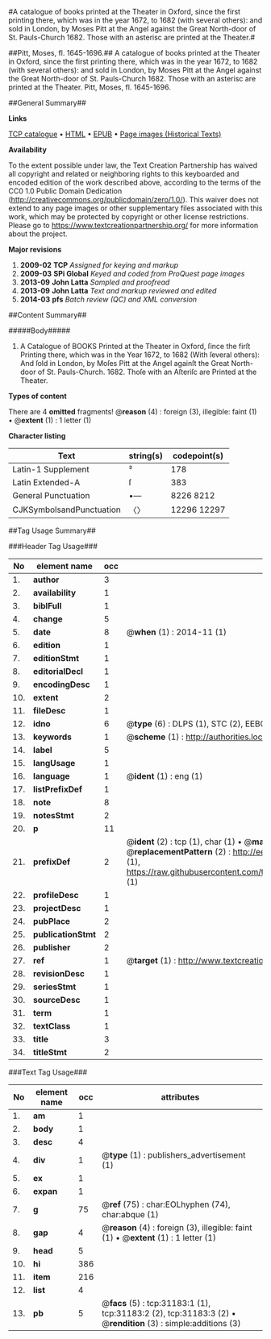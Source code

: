 #A catalogue of books printed at the Theater in Oxford, since the first printing there, which was in the year 1672, to 1682 (with several others): and sold in London, by Moses Pitt at the Angel against the Great North-door of St. Pauls-Church 1682. Those with an asterisc are printed at the Theater.#

##Pitt, Moses, fl. 1645-1696.##
A catalogue of books printed at the Theater in Oxford, since the first printing there, which was in the year 1672, to 1682 (with several others): and sold in London, by Moses Pitt at the Angel against the Great North-door of St. Pauls-Church 1682. Those with an asterisc are printed at the Theater.
Pitt, Moses, fl. 1645-1696.

##General Summary##

**Links**

[TCP catalogue](http://www.ota.ox.ac.uk/tcp/)  • 
[HTML](http://tei.it.ox.ac.uk/tcp/Texts-HTML/free/A53/A53784.html)  • 
[EPUB](http://tei.it.ox.ac.uk/tcp/Texts-EPUB/free/A53/A53784.epub) • 
[Page images (Historical Texts)](https://historicaltexts.jisc.ac.uk/eebo-99826777e)

**Availability**

To the extent possible under law, the Text Creation Partnership has waived all copyright and related or neighboring rights to this keyboarded and encoded edition of the work described above, according to the terms of the CC0 1.0 Public Domain Dedication (http://creativecommons.org/publicdomain/zero/1.0/). This waiver does not extend to any page images or other supplementary files associated with this work, which may be protected by copyright or other license restrictions. Please go to https://www.textcreationpartnership.org/ for more information about the project.

**Major revisions**

1. __2009-02__ __TCP__ *Assigned for keying and markup*
1. __2009-03__ __SPi Global__ *Keyed and coded from ProQuest page images*
1. __2013-09__ __John Latta__ *Sampled and proofread*
1. __2013-09__ __John Latta__ *Text and markup reviewed and edited*
1. __2014-03__ __pfs__ *Batch review (QC) and XML conversion*

##Content Summary##

#####Body#####

1. A Catalogue of BOOKS Printed at the Theater in Oxford, ſince the firſt Printing there, which was in the Year 1672, to 1682 (With ſeveral others): And ſold in London, by Moſes Pitt at the Angel againſt the Great North-door of St. Pauls-Church. 1682. Thoſe with an Aſteriſc are Printed at the Theater.

**Types of content**


There are 4 **omitted** fragments! 
 @__reason__ (4) : foreign (3), illegible: faint (1)  •  @__extent__ (1) : 1 letter (1)

**Character listing**


|Text|string(s)|codepoint(s)|
|---|---|---|
|Latin-1 Supplement|²|178|
|Latin Extended-A|ſ|383|
|General Punctuation|•—|8226 8212|
|CJKSymbolsandPunctuation|〈〉|12296 12297|

##Tag Usage Summary##

###Header Tag Usage###

|No|element name|occ|attributes|
|---|---|---|---|
|1.|__author__|3||
|2.|__availability__|1||
|3.|__biblFull__|1||
|4.|__change__|5||
|5.|__date__|8| @__when__ (1) : 2014-11 (1)|
|6.|__edition__|1||
|7.|__editionStmt__|1||
|8.|__editorialDecl__|1||
|9.|__encodingDesc__|1||
|10.|__extent__|2||
|11.|__fileDesc__|1||
|12.|__idno__|6| @__type__ (6) : DLPS (1), STC (2), EEBO-CITATION (1), PROQUEST (1), VID (1)|
|13.|__keywords__|1| @__scheme__ (1) : http://authorities.loc.gov/ (1)|
|14.|__label__|5||
|15.|__langUsage__|1||
|16.|__language__|1| @__ident__ (1) : eng (1)|
|17.|__listPrefixDef__|1||
|18.|__note__|8||
|19.|__notesStmt__|2||
|20.|__p__|11||
|21.|__prefixDef__|2| @__ident__ (2) : tcp (1), char (1)  •  @__matchPattern__ (2) : ([0-9\-]+):([0-9IVX]+) (1), (.+) (1)  •  @__replacementPattern__ (2) : http://eebo.chadwyck.com/downloadtiff?vid=$1&page=$2 (1), https://raw.githubusercontent.com/textcreationpartnership/Texts/master/tcpchars.xml#$1 (1)|
|22.|__profileDesc__|1||
|23.|__projectDesc__|1||
|24.|__pubPlace__|2||
|25.|__publicationStmt__|2||
|26.|__publisher__|2||
|27.|__ref__|1| @__target__ (1) : http://www.textcreationpartnership.org/docs/. (1)|
|28.|__revisionDesc__|1||
|29.|__seriesStmt__|1||
|30.|__sourceDesc__|1||
|31.|__term__|1||
|32.|__textClass__|1||
|33.|__title__|3||
|34.|__titleStmt__|2||


###Text Tag Usage###

|No|element name|occ|attributes|
|---|---|---|---|
|1.|__am__|1||
|2.|__body__|1||
|3.|__desc__|4||
|4.|__div__|1| @__type__ (1) : publishers_advertisement (1)|
|5.|__ex__|1||
|6.|__expan__|1||
|7.|__g__|75| @__ref__ (75) : char:EOLhyphen (74), char:abque (1)|
|8.|__gap__|4| @__reason__ (4) : foreign (3), illegible: faint (1)  •  @__extent__ (1) : 1 letter (1)|
|9.|__head__|5||
|10.|__hi__|386||
|11.|__item__|216||
|12.|__list__|4||
|13.|__pb__|5| @__facs__ (5) : tcp:31183:1 (1), tcp:31183:2 (2), tcp:31183:3 (2)  •  @__rendition__ (3) : simple:additions (3)|
